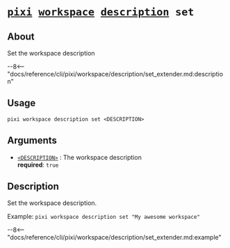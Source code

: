 <!--- This file is autogenerated. Do not edit manually! -->
# <code>[pixi](../../../pixi.md) [workspace](../../workspace.md) [description](../description.md) set</code>

## About
Set the workspace description

--8<-- "docs/reference/cli/pixi/workspace/description/set_extender.md:description"

## Usage
```
pixi workspace description set <DESCRIPTION>
```

## Arguments
- <a id="arg-<DESCRIPTION>" href="#arg-<DESCRIPTION>">`<DESCRIPTION>`</a>
:  The workspace description
<br>**required**: `true`

## Description
Set the workspace description.

Example: `pixi workspace description set "My awesome workspace"`


--8<-- "docs/reference/cli/pixi/workspace/description/set_extender.md:example"
